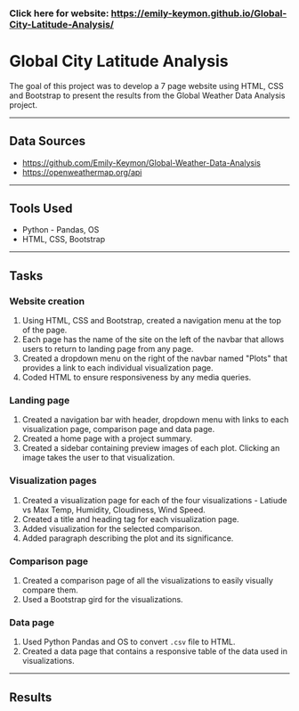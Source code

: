 ### Click here for website:  https://emily-keymon.github.io/Global-City-Latitude-Analysis/

# Global City Latitude Analysis
The goal of this project was to develop a 7 page website using HTML, CSS and Bootstrap to present the results from the Global Weather Data Analysis project.  

---
## Data Sources
*  https://github.com/Emily-Keymon/Global-Weather-Data-Analysis
*  https://openweathermap.org/api

---
## Tools Used
* Python - Pandas, OS
* HTML, CSS, Bootstrap

---
## Tasks
### Website creation
1.  Using HTML, CSS and Bootstrap, created a navigation menu at the top of the page.
2.  Each page has the name of the site on the left of the navbar that allows users to return to landing page from any page.
3.  Created a dropdown menu on the right of the navbar named "Plots" that provides a link to each individual visualization page.
4.  Coded HTML to ensure responsiveness by any media queries.

### Landing page
1.  Created a navigation bar with header, dropdown menu with links to each visualization page, comparison page and data page.
2.  Created a home page with a project summary.
3.  Created a sidebar containing preview images of each plot.  Clicking an image takes the user to that visualization.

### Visualization pages
1.  Created a visualization page for each of the four visualizations - Latiude vs Max Temp, Humidity, Cloudiness, Wind Speed.
2.  Created a title and heading tag for each visualization page.
3.  Added visualization for the selected comparison.
4.  Added paragraph describing the plot and its significance.

### Comparison page
1.  Created a comparison page of all the visualizations to easily visually compare them.
2.  Used a Bootstrap gird for the visualizations.

### Data page
1.  Used Python Pandas and OS to convert `.csv` file to HTML.
2.  Created a data page that contains a responsive table of the data used in visualizations.

---
## Results



